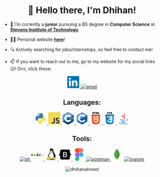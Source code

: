 <h1 align='center'>🤖 Hello there, I'm Dhihan!</h1>

<ul>
  <li><p>🌱 I’m currently a <strong>junior</strong> pursuing a BS degree in <strong>Computer Science</strong> at <a href="https://www.stevens.edu/" target="_blank"><strong>Stevens Institute of Technology</strong></a>.</p></li>
  <li><p>️🧍‍♂  Personal website <a href="https://dhihan.com/" target="_blank"><strong>here</strong></a>!</p></li>
  <li><p>🔍 Actively searching for jobs/internships, so feel free to contact me! </p></li>
  <li><p>📫 If you want to reach out to me, go to my website for my social links 😉! Orrr, click these:</p>
  </li>
</ul>

<p align="center">
<a href="https://www.linkedin.com/in/dhihanahmed/" target="_blank"> 
<img src="https://raw.githubusercontent.com/devicons/devicon/master/icons/linkedin/linkedin-original.svg" alt="linkedin" width="40" height="40"/> </a>
<a href="mailto:dahmed0421@gmail.com" target="_blank"> 
<img src="https://img.icons8.com/color/48/000000/gmail-new.png" alt="gmail" width="40" height="40"/> </a>
</p>

<h2 align="center">Languages:</h2>
<p align="center"> 
<a href="https://www.python.org" target="_blank" rel="noreferrer"> 
<img src="https://raw.githubusercontent.com/devicons/devicon/master/icons/python/python-original.svg" alt="python" width="40" height="40"/> </a>
<a href="https://developer.mozilla.org/en-US/docs/Web/JavaScript" target="_blank" rel="noreferrer">
<img src="https://raw.githubusercontent.com/devicons/devicon/master/icons/javascript/javascript-original.svg" alt="javascript" width="40" height="40"/> </a> 
<a href="https://cplusplus.com/" target="_blank" rel="noreferrer">
<img src="https://raw.githubusercontent.com/devicons/devicon/master/icons/cplusplus/cplusplus-original.svg" alt="cplusplus" width="40" height="40"/> </a>
<a href="https://devdocs.io/c/" target="_blank" rel="noreferrer">
<img src="https://raw.githubusercontent.com/devicons/devicon/master/icons/c/c-original.svg" alt="c" width="40" height="40"/> </a>
<a href="https://developer.mozilla.org/en-US/docs/Web/HTML" target="_blank" rel="noreferrer"> 
<img src="https://raw.githubusercontent.com/devicons/devicon/master/icons/html5/html5-original-wordmark.svg" alt="html5" width="40" height="40"/> </a>
<a href="https://developer.mozilla.org/en-US/docs/Web/CSS" target="_blank" rel="noreferrer">
<img src="https://raw.githubusercontent.com/devicons/devicon/master/icons/css3/css3-original-wordmark.svg" alt="css3" width="40" height="40"/> </a>
<a href="https://developer.mozilla.org/en-US/docs/Glossary/Java" target="_blank" rel="noreferrer">
<img src="https://raw.githubusercontent.com/devicons/devicon/master/icons/java/java-original.svg" alt="java" width="40" height="40"/> </a>
</p>

<h2 align="center">Tools:</h2>
<p align="center"> 
<a href="https://git-scm.com/" target="_blank" rel="noreferrer">
<img src="https://www.vectorlogo.zone/logos/git-scm/git-scm-icon.svg" alt="git" width="40" height="40"/> </a>
<a href="https://nodejs.org" target="_blank" rel="noreferrer"> 
<img src="https://raw.githubusercontent.com/devicons/devicon/master/icons/nodejs/nodejs-original-wordmark.svg" alt="nodejs" width="40" height="40"/> </a>
<a href="https://www.linux.org/" target="_blank" rel="noreferrer"> 
<img src="https://raw.githubusercontent.com/devicons/devicon/master/icons/linux/linux-original.svg" alt="linux" width="40" height="40"/> </a>
<a href="https://getbootstrap.com/" target="_blank" rel="noreferrer"> 
<img src="https://raw.githubusercontent.com/devicons/devicon/master/icons/bootstrap/bootstrap-plain.svg" alt="bootstrap" width="40" height="40"/> </a>
<a href="https://www.figma.com/" target="_blank" rel="noreferrer"> 
<img src="https://raw.githubusercontent.com/devicons/devicon/master/icons/figma/figma-original.svg" alt="figma" width="40" height="40"/> </a>
<a href="https://postman.com" target="_blank" rel="noreferrer"> 
<img src="https://www.vectorlogo.zone/logos/getpostman/getpostman-icon.svg" alt="postman" width="40" height="40"/> </a>
<a href="https://www.mongodb.com/" target="_blank" rel="noreferrer"> 
<img src="https://raw.githubusercontent.com/devicons/devicon/master/icons/mongodb/mongodb-original.svg" alt="figma" width="40" height="40"/> </a>
<a href="http://www.cburch.com/logisim/" target="_blank" rel="noreferrer"> 
<img src="https://img.shields.io/badge/Logisim-005571?style=for-the-badge&logo=cogs&logoColor=white" alt="logisim" width="40" height="40"/> </a>
</p>

<p align="center"><img align="center" src="https://github-readme-stats.vercel.app/api/top-langs?username=dhihana&show_icons=true&theme=dark&locale=en&layout=compact" alt="dhihanahmed" /></p>
